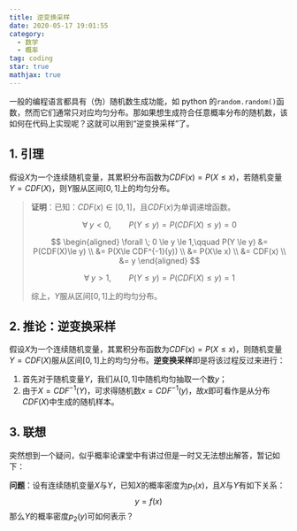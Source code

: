 ```yaml
---
title: 逆变换采样
date: 2020-05-17 19:01:55
category:
  - 数学
  - 概率
tag: coding
star: true
mathjax: true
---
```


一般的编程语言都具有（伪）随机数生成功能，如 python 的`random.random()`函数，然而它们通常只对应均匀分布。那如果想生成符合任意概率分布的随机数，该如何在代码上实现呢？这就可以用到“逆变换采样”了。

<!-- more -->

## 1. 引理

假设$X$为一个连续随机变量，其累积分布函数为$CDF(x)=P(X \le x)$，若随机变量$Y=CDF(X)$，则$Y$服从区间$[0, 1]$上的均匀分布。

> **证明**：已知：$CDF(x) \in [0, 1]$，且$CDF(x)$为单调递增函数。
>
> $$
> \forall \; y < 0, \qquad P(Y \le y)=P(CDF(X) \le y)=0
> $$
>
> $$
> \begin{aligned}
> \forall \; 0 \le y \le 1,\qquad P(Y \le y) &= P(CDF(X)\le y) \\
> &= P(X\le CDF^{-1}(y)) \\
> &= P(X\le x) \\
> &= CDF(x) \\
> &= y
> \end{aligned}
> $$
>
> $$
> \forall \; y > 1, \qquad P(Y\le y) = P(CDF(X) \le y) = 1
> $$
>
> 综上，$Y$服从区间$[0,1]$上的均匀分布。

## 2. 推论：逆变换采样

假设$X$为一个连续随机变量，其累积分布函数为$CDF(x)=P(X \le x)$，则随机变量$Y=CDF(X)$服从区间$[0, 1]$上的均匀分布。**逆变换采样**即是将该过程反过来进行：

1. 首先对于随机变量$Y$，我们从$[0,1]$中随机均匀抽取一个数$y$；
2. 由于$X=CDF^{-1}(Y)$，可求得随机数$x=CDF^{-1}(y)$，故$x$即可看作是从分布$CDF(X)$中生成的随机样本。

## 3. 联想

突然想到一个疑问，似乎概率论课堂中有讲过但是一时又无法想出解答，暂记如下：

**问题**：设有连续随机变量$X$与$Y$，已知$X$的概率密度为$p_1(x)$，且$X$与$Y$有如下关系：
$$y=f(x)$$
那么$Y$的概率密度$p_2(y)$可如何表示？
